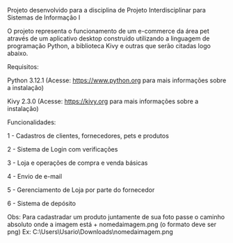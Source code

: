Projeto desenvolvido para a disciplina de Projeto Interdisciplinar para Sistemas de Informação I

O projeto representa o funcionamento de um e-commerce da área pet através de um aplicativo desktop construído utilizando a linguagem de programação Python, a biblioteca Kivy e outras que serão citadas logo abaixo.

Requisitos:

Python 3.12.1 (Acesse: https://www.python.org para mais informações sobre a instalação)

Kivy 2.3.0 (Acesse: https://kivy.org para mais informações sobre a instalação)

Funcionalidades:

1 - Cadastros de clientes, fornecedores, pets e produtos

2 - Sistema de Login com verificações

3 - Loja e operações de compra e venda básicas

4 - Envio de e-mail

5 - Gerenciamento de Loja por parte do fornecedor

6 - Sistema de depósito

Obs: Para cadastradar um produto juntamente de sua foto passe o caminho absoluto onde a imagem está + nomedaimagem.png (o formato deve ser png)
Ex: C:\Users\Usario\Downloads\nomedaimagem.png






